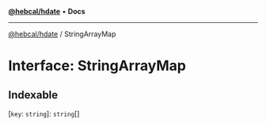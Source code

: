 [**@hebcal/hdate**](../README.md) • **Docs**

***

[@hebcal/hdate](../globals.md) / StringArrayMap

# Interface: StringArrayMap

## Indexable

 \[`key`: `string`\]: `string`[]
